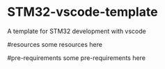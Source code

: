 # STM32-vscode-template
A template for STM32 development with vscode

#resources
some resources here

#pre-requirements
some pre-requirements here
